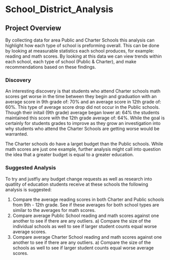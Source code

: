 # School_District_Analysis

## Project Overview

By collecting data for area Public and Charter Schools this analysis can highlight how each type of school is preforming overall. This can be done by looking at measurable statistics each school produces, for example: reading and math scores. By looking at this data we can view trends within each school, each type of school (Public & Charter), and make recommendations based on these findings.

### Discovery

An interesting discovery is that students who attend Charter schools math scores get worse in the time between they begin and graduation with an average score in 9th grade of: 70% and an average score in 12th grade of: 60%. This type of average score drop did not occur in the Public schools. Though their initail (9th grade) average began lower at: 64% the students maintained this score with the 12th grade average of: 64%. While the goal is certainly for students grades to improve as they grow an investigation into why students who attend the Charter Schools are getting worse would be warranted. 

The Charter schools do have a larget budget than the Public schools. While math scores are just one example, further analysis might call into question the idea that a greater budget is equal to a greater education.

### Suggested Analysis

To try and justfiy any budget change requests as well as research into quatlity of education students receive at these schools the following analysis is suggested:
1. Compare the average reading scores in both Charter and Public schools from 9th - 12th grade.
See if these averages for both school types are similar to the averages for math scores. 
2. Compare average Public School reading and math scores against one another to see if there are any outliers.
  a) Compare the size of the individual schools as well to see if larger student counts equal worse average scores.
3. Compare average Charter School reading and math scores against one another to see if there are any outliers.
  a) Compare the size of the schools as well to see if larger student counts equal worse average scores.
  
